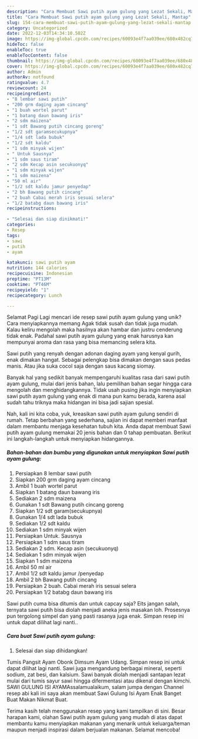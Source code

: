 ```yaml
---
description: "Cara Membuat Sawi putih ayam gulung yang Lezat Sekali, Mantap"
title: "Cara Membuat Sawi putih ayam gulung yang Lezat Sekali, Mantap"
slug: 154-cara-membuat-sawi-putih-ayam-gulung-yang-lezat-sekali-mantap
category: Uncategorized
date: 2022-12-03T14:34:10.502Z
image: https://img-global.cpcdn.com/recipes/60093e4f7aa039ee/680x482cq70/sawi-putih-ayam-gulung-foto-resep-utama.jpg
hideToc: false
enableToc: true
enableTocContent: false
thumbnail: https://img-global.cpcdn.com/recipes/60093e4f7aa039ee/680x482cq70/sawi-putih-ayam-gulung-foto-resep-utama.jpg
cover: https://img-global.cpcdn.com/recipes/60093e4f7aa039ee/680x482cq70/sawi-putih-ayam-gulung-foto-resep-utama.jpg
author: Admin
authorAv: notfound
ratingvalue: 4.7
reviewcount: 24
recipeingredient:
- "8 lembar sawi putih"
- "200 grm daging ayam cincang"
- "1 buah wortel parut"
- "1 batang daun bawang iris"
- "2 sdm maizena"
- "1 sdt Bawang putih cincang goreng"
- "1/2 sdt garamsecukupnya"
- "1/4 sdt lada bubuk"
- "1/2 sdt kaldu"
- "1 sdm minyak wijen"
- " Untuk Sausnya"
- "1 sdm saus tiram"
- "2 sdm Kecap asin secukuonyq"
- "1 sdm minyak wijen"
- "1 sdm maizena"
- "50 ml air"
- "1/2 sdt kaldu jamur penyedap"
- "2 bh Bawang putih cincang"
- "2 buah Cabai merah iris sesuai selera"
- "1/2 batabg daun bawang iris"
recipeinstructions:

- "Selesai dan siap dinikmati!"
categories:
- Resep
tags:
- sawi
- putih
- ayam

katakunci: sawi putih ayam 
nutrition: 144 calories
recipecuisine: Indonesian
preptime: "PT13M"
cooktime: "PT46M"
recipeyield: "1"
recipecategory: Lunch

---
```



Selamat Pagi Lagi mencari ide resep sawi putih ayam gulung yang unik? Cara menyiapkannya memang Agak tidak susah dan tidak juga mudah. Kalau keliru mengolah maka hasilnya akan hambar dan justru cenderung tidak enak. Padahal sawi putih ayam gulung yang enak harusnya kan mempunyai aroma dan rasa yang bisa memancing selera kita.


Sawi putih yang renyah dengan adonan daging ayam yang kenyal gurih, enak dimakan hangat. Sebagai pelengkap bisa dimakan dengan saus pedas manis. Atau jika suka cocol saja dengan saus kacang siomay.

Banyak hal yang sedikit banyak mempengaruhi kualitas rasa dari sawi putih ayam gulung, mulai dari jenis bahan, lalu pemilihan bahan segar hingga cara mengolah dan menghidangkannya. Tidak usah pusing jika ingin menyiapkan sawi putih ayam gulung yang enak di mana pun kamu berada, karena asal sudah tahu triknya maka hidangan ini bisa jadi sajian spesial.


Nah, kali ini kita coba, yuk, kreasikan sawi putih ayam gulung sendiri di rumah. Tetap berbahan yang sederhana, sajian ini dapat memberi manfaat dalam membantu menjaga kesehatan tubuh kita. Anda dapat membuat Sawi putih ayam gulung memakai 20 jenis bahan dan 0 tahap pembuatan. Berikut ini langkah-langkah untuk menyiapkan hidangannya.

<!--inarticleads1-->

##### Bahan-bahan dan bumbu yang digunakan untuk menyiapkan Sawi putih ayam gulung:

1. Persiapkan 8 lembar sawi putih
1. Siapkan 200 grm daging ayam cincang
1. Ambil 1 buah wortel parut
1. Siapkan 1 batang daun bawang iris
1. Sediakan 2 sdm maizena
1. Gunakan 1 sdt Bawang putih cincang goreng
1. Siapkan 1/2 sdt garam(secukupnya)
1. Gunakan 1/4 sdt lada bubuk
1. Sediakan 1/2 sdt kaldu
1. Sediakan 1 sdm minyak wijen
1. Persiapkan  Untuk. Sausnya
1. Persiapkan 1 sdm saus tiram
1. Sediakan 2 sdm. Kecap asin (secukuonyq)
1. Sediakan 1 sdm minyak wijen
1. Siapkan 1 sdm maizena
1. Ambil 50 ml air
1. Ambil 1/2 sdt kaldu jamur /penyedap
1. Ambil 2 bh Bawang putih cincang
1. Persiapkan 2 buah. Cabai merah iris sesuai selera
1. Persiapkan 1/2 batabg daun bawang iris


Sawi putih cuma bisa ditumis dan untuk capcay saja? Eits jangan salah, ternyata sawi putih bisa diolah menjadi aneka jenis masakan loh. Prosesnya pun tergolong simpel dan yang pasti rasanya juga enak. Simpan resep ini untuk dapat dilihat lagi nanti.. 

<!--inarticleads2-->

##### Cara buat Sawi putih ayam gulung:


1. Selesai dan siap dihidangkan!

Tumis Pangsit Ayam Obonk Dimsum Ayam Udang. Simpan resep ini untuk dapat dilihat lagi nanti. Sawi juga mengandung berbagai mineral, seperti sodium, zat besi, dan kalsium. Sawi banyak diolah menjadi santapan lezat mulai dari tumis sayur sawi hingga difermentasi atau dikenal dengan kimchi. SAWI GULUNG ISI AYAMAssalamualaikum, salam jumpa dengan Channel resep abi kali ini saya akan membuat Sawi Gulung Isi Ayam Enak Banget Buat Makan Nikmat Buat. 

Terima kasih telah menggunakan resep yang kami tampilkan di sini. Besar harapan kami, olahan Sawi putih ayam gulung yang mudah di atas dapat membantu kamu menyiapkan makanan yang menarik untuk keluarga/teman maupun menjadi inspirasi dalam berjualan makanan. Selamat mencoba!

